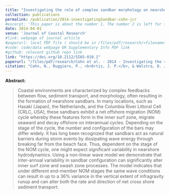 ```yaml
---
title: "Investigating the role of complex sandbar morphology on nearshore hydrodynamics" 
collection: publications
permalink: /publication/2014-investigatingSandbar-cohn-jcr
#excerpt: 'This paper is about the number 1. The number 2 is left for future work.'
date: 2014-04-01 
venue: 'Journal of Coastal Research'
#link: webpage of journal article
#paperurl: local PDF file ( should be in /files/pdf/research/<filename>.pdf )
#code: code/data webpage OR Supplementary Info PDF link
#github: relevant github repo link
link: "https://doi.org/10.2112/SI65-010.1"
paperurl: "/files/pdf/research/Cohn et al. - 2014 - Investigating the role of complex sandbar morphology on nearshore hydrodynamics.pdf"
citation: "Cohn, N., Ruggiero, P., <b>Ortiz, J. P.</b>, & Walstra, D. J. (2014). Investigating the role of complex sandbar morphology on nearshore hydrodynamics. <i>Journal of Coastal Research</i>, (70 (10070)), 53-58." 
---
```

<!-- This paper is about the number 1. The number 2 is left for future work. -->

<!-- [Download paper here](https://doi.org/10.2112/SI65-010.1) -->

**Abstract:**
> Coastal environments are characterized by complex feedbacks between flow, sediment transport, and morphology, often resulting in the formation of nearshore sandbars. In many locations, such as Hasaki (Japan), the Netherlands, and the Columbia River Littoral Cell (CRLC, USA), these sandbars exhibit a net offshore migration (NOM) cycle whereby these features form in the inner surf zone, migrate seaward and decay offshore on interannual cycles. Depending on the stage of the cycle, the number and configuration of the bars may differ widely. It has long been recognized that sandbars act as natural barriers during storm events by dissipating wave energy through breaking far from the beach face. Thus, dependent on the stage of the NOM cycle, one might expect significant variability in nearshore hydrodynamics. Using a non-linear wave model we demonstrate that inter-annual variability in sandbar configuration can significantly alter inner surf zone and swash zone processes. The model indicates that under different end-member NOM stages the same wave conditions can result in up to a 36% variance in the vertical extent of infragravity runup and can alter both the rate and direction of net cross shore sediment transport.
